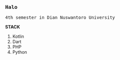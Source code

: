 <h3>
    <samp>Halo</samp>
</h3>

<samp>
    4th semester in Dian Nuswantoro University
</samp>

**STACK**
1. Kotlin
2. Dart
3. PHP
4. Python
